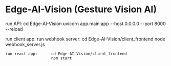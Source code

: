 # Edge-AI-Vision (Gesture Vision AI)

run API:    cd Edge-AI-Vision
            uvicorn app.main:app --host 0.0.0.0 --port 8000 --reload

run client app:
    run webhook server: cd Edge-AI-Vision/client_frontend
                        node webhook_server.js
    
    run react app:      cd Edge-AI-Vision/client_frontend
                        npm start
